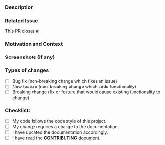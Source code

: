 <!-- ⚠️⚠️ Do Not Delete These Comments. ⚠️⚠️ -->
<!-- Please read these comments/instructions carefully and do accordingly  -->
<!-- Read our contributing document : https://github.com/SVijayB/OSC-DBot/blob/master/.github/CONTRIBUTING.md -->
<!-- Read our Rules of Conduct: https://github.com/SVijayB/OSC-DBot/blob/master/.github/CODE_OF_CONDUCT.md -->
<!--- Provide a general summary of your changes in the Title above -->

### Description
<!--- Describe your changes in detail -->

### Related Issue
<!--- This project only accepts pull requests related to open issues -->
<!--- If suggesting a new feature or change, please discuss it in an issue first -->
<!--- If fixing a bug, there should be an issue describing it with steps to reproduce -->
<!--- Please link to the issue here (Enter the issue number): -->
This PR closes # 

### Motivation and Context
<!--- Why is this change required? What problem does it solve? -->

### Screenshots (if any)

### Types of changes
<!--- What types of changes does your code introduce? Put an `x` in all the boxes that apply: -->
- [ ] Bug fix (non-breaking change which fixes an issue)
- [ ] New feature (non-breaking change which adds functionality)
- [ ] Breaking change (fix or feature that would cause existing functionality to change)

### Checklist:
<!--- Go over all the following points, and put an `x` in all the boxes that apply. -->
<!--- If you're unsure about any of these, don't hesitate to ask. We're here to help! -->
- [ ] My code follows the code style of this project.
- [ ] My change requires a change to the documentation.
- [ ] I have updated the documentation accordingly.
- [ ] I have read the **CONTRIBUTING** document.

<!-- Before submitting, click on the preview tab to check your work so far-->
